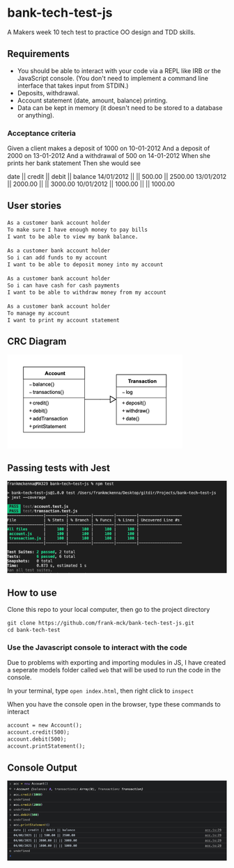 # bank-tech-test-js

A Makers week 10 tech test to practice OO design and TDD skills.

## Requirements

- You should be able to interact with your code via a REPL like IRB or the JavaScript console. (You don't need to implement a command line interface that takes input from STDIN.)
- Deposits, withdrawal.
- Account statement (date, amount, balance) printing.
- Data can be kept in memory (it doesn't need to be stored to a database or anything).

### Acceptance criteria

Given a client makes a deposit of 1000 on 10-01-2012
And a deposit of 2000 on 13-01-2012
And a withdrawal of 500 on 14-01-2012
When she prints her bank statement
Then she would see

date || credit || debit || balance
14/01/2012 || || 500.00 || 2500.00
13/01/2012 || 2000.00 || || 3000.00
10/01/2012 || 1000.00 || || 1000.00

## User stories
```
As a customer bank account holder
To make sure I have enough money to pay bills
I want to be able to view my bank balance.

As a customer bank account holder
So i can add funds to my account
I want to be able to deposit money into my account

As a customer bank account holder
So i can have cash for cash payments
I want to be able to withdraw money from my account

As a customer bank account holder
To manage my account
I want to print my account statement

```

## CRC Diagram

<img alt ='CRC Diagram' src ='https://raw.githubusercontent.com/frank-mck/bank-tech-test-js/main/img/Screenshot%202021-08-02%20at%2021.32.46.png'>

## Passing tests with Jest

<img alt = 'test results' src ='https://raw.githubusercontent.com/frank-mck/bank-tech-test-js/main/img/Screenshot%202021-08-02%20at%2021.35.10.png'>


## How to use

Clone this repo to your local computer, then go to the project directory
```
git clone https://github.com/frank-mck/bank-tech-test-js.git
cd bank-tech-test
```

### Use the Javascript console to interact with the code

Due to problems with exporting and importing modules in JS, I have created a seperate models folder called `web` that will be used to run the code in the console.

In your terminal, type `open index.html`, then right click to `inspect`

When you have the console open in the browser, type these commands to interact
```
account = new Account();
account.credit(500);
account.debit(500);
account.printStatement();
```

## Console Output 

<img alt ='console results' src ='https://raw.githubusercontent.com/frank-mck/bank-tech-test-js/attempt-2/img/Screenshot%202021-08-04%20at%2015.14.21.png' >
